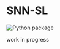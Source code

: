 # SNN-SL

![Python package](https://github.com/amorim-cleison/snn-sl/workflows/Python%20package/badge.svg)

work in progress
